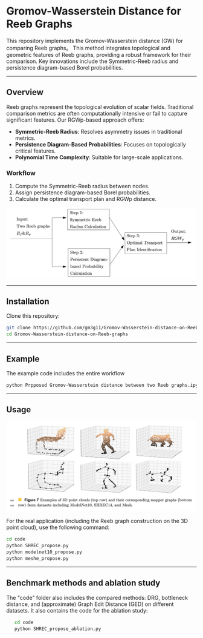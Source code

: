 # Gromov-Wasserstein Distance for Reeb Graphs

This repository implements the Gromov-Wasserstein distance (GW) for comparing Reeb graphs。 This method integrates topological and geometric features of Reeb graphs, providing a robust framework for their comparison. Key innovations include the Symmetric-Reeb radius and persistence diagram-based Borel probabilities.

---

## Overview

Reeb graphs represent the topological evolution of scalar fields. Traditional comparison metrics are often computationally intensive or fail to capture significant features. Our RGWp-based approach offers:

- **Symmetric-Reeb Radius**: Resolves asymmetry issues in traditional metrics.
- **Persistence Diagram-Based Probabilities**: Focuses on topologically critical features.
- **Polynomial Time Complexity**: Suitable for large-scale applications.

### Workflow

1. Compute the Symmetric-Reeb radius between nodes.
2. Assign persistence diagram-based Borel probabilities.
3. Calculate the optimal transport plan and RGWp distance.

![Workflow Diagram](./workflow.png)

---

## Installation
Clone this repository:
   ```bash
   git clone https://github.com/gm3g11/Gromov-Wasserstein-distance-on-Reeb-graphs.git
   cd Gromov-Wasserstein-distance-on-Reeb-graphs
   ```
---

## Example

The example code includes the entire workflow
```bash
python Prpposed Gromov-Wasserstein distance between two Reeb graphs.ipynb
```
---

## Usage
![Reeb graph on the 3D point cloud](./Reeb_graph_point_cloud.png)


For the real application (including the Reeb graph construction on the 3D point cloud), use the following command:
   ```bash
   cd code
   python SHREC_propose.py
   python modelnet10_propose.py
   python meshe_propose.py
   ```
---

## Benchmark methods and ablation study
The "code" folder also includes the compared methods: DRG, bottleneck distance, and (approximate) Graph Edit Distance (GED) on different datasets. It also contains the code for the ablation study:
```bash
   cd code
   python SHREC_propose_ablation.py
```


